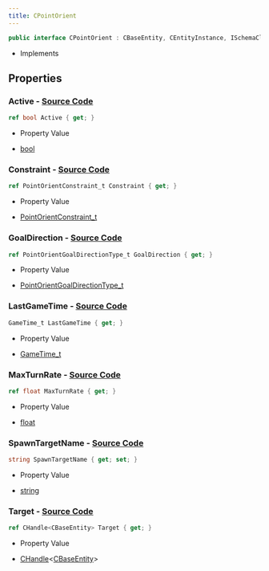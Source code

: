 ```yaml
---
title: CPointOrient
---
```


```csharp
public interface CPointOrient : CBaseEntity, CEntityInstance, ISchemaClass<CEntityInstance>, ISchemaClass<CBaseEntity>, ISchemaClass<CPointOrient>, ISchemaField, ISchemaClass, INativeHandle
```

- Implements

## Properties

### **Active** - [Source Code](https://github.com/swiftly-solution/swiftlys2/blob/main/managed/src/SwiftlyS2.Generated/Schemas/Interfaces/CPointOrient.cs#L20)

```csharp
ref bool Active { get; }
```

- Property Value

- [bool](https://learn.microsoft.com/dotnet/api/system.boolean)

### **Constraint** - [Source Code](https://github.com/swiftly-solution/swiftlys2/blob/main/managed/src/SwiftlyS2.Generated/Schemas/Interfaces/CPointOrient.cs#L24)

```csharp
ref PointOrientConstraint_t Constraint { get; }
```

- Property Value

- [PointOrientConstraint_t](/docs/api/shared/schemadefinitions/pointorientconstraint_t)

### **GoalDirection** - [Source Code](https://github.com/swiftly-solution/swiftlys2/blob/main/managed/src/SwiftlyS2.Generated/Schemas/Interfaces/CPointOrient.cs#L22)

```csharp
ref PointOrientGoalDirectionType_t GoalDirection { get; }
```

- Property Value

- [PointOrientGoalDirectionType_t](/docs/api/shared/schemadefinitions/pointorientgoaldirectiontype_t)

### **LastGameTime** - [Source Code](https://github.com/swiftly-solution/swiftlys2/blob/main/managed/src/SwiftlyS2.Generated/Schemas/Interfaces/CPointOrient.cs#L28)

```csharp
GameTime_t LastGameTime { get; }
```

- Property Value

- [GameTime_t](/docs/api/shared/schemadefinitions/gametime_t)

### **MaxTurnRate** - [Source Code](https://github.com/swiftly-solution/swiftlys2/blob/main/managed/src/SwiftlyS2.Generated/Schemas/Interfaces/CPointOrient.cs#L26)

```csharp
ref float MaxTurnRate { get; }
```

- Property Value

- [float](https://learn.microsoft.com/dotnet/api/system.single)

### **SpawnTargetName** - [Source Code](https://github.com/swiftly-solution/swiftlys2/blob/main/managed/src/SwiftlyS2.Generated/Schemas/Interfaces/CPointOrient.cs#L16)

```csharp
string SpawnTargetName { get; set; }
```

- Property Value

- [string](https://learn.microsoft.com/dotnet/api/system.string)

### **Target** - [Source Code](https://github.com/swiftly-solution/swiftlys2/blob/main/managed/src/SwiftlyS2.Generated/Schemas/Interfaces/CPointOrient.cs#L18)

```csharp
ref CHandle<CBaseEntity> Target { get; }
```

- Property Value

- [CHandle](/docs/api/shared/natives/chandle-1)<[CBaseEntity](/docs/api/shared/schemadefinitions/cbaseentity)>

